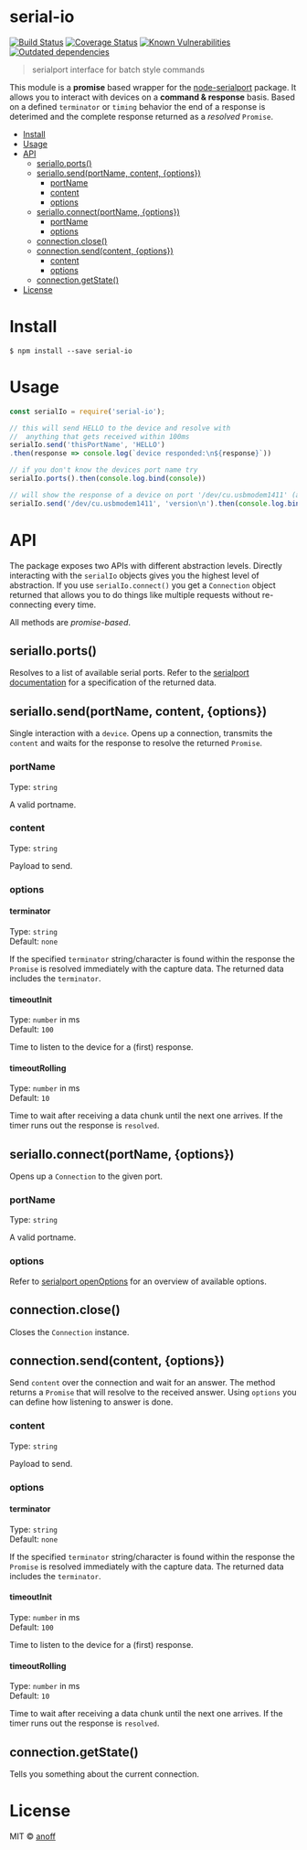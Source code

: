 serial-io
===

[![Build Status](https://travis-ci.org/anoff/serial-io.svg?branch=master)](https://travis-ci.org/anoff/serial-io)
[![Coverage Status](https://coveralls.io/repos/github/anoff/serial-io/badge.svg?branch=master)](https://coveralls.io/github/anoff/serial-io?branch=master)
[![Known Vulnerabilities](https://snyk.io/test/npm/serial-io/badge.svg)](https://snyk.io/test/npm/serial-io)
[![Outdated dependencies](https://david-dm.org/anoff/serial-io.svg)](https://david-dm.org/anoff/serial-io)

> serialport interface for batch style commands

This module is a **promise** based wrapper for the [node-serialport](https://github.com/EmergingTechnologyAdvisors/node-serialport) package.
It allows you to interact with devices on a **command & response** basis. Based on a defined `terminator` or `timing` behavior the end of a response is deterimed and the complete response returned as a _resolved_ `Promise`.

<!-- TOC depthFrom:1 depthTo:3 withLinks:1 updateOnSave:1 orderedList:0 -->

- [Install](#install)
- [Usage](#usage)
- [API](#api)
	- [serialIo.ports()](#serialioports)
	- [serialIo.send(portName, content, {options})](#serialiosendportname-content-options)
		- [portName](#portname)
		- [content](#content)
		- [options](#options)
	- [serialIo.connect(portName, {options})](#serialioconnectportname-options)
		- [portName](#portname)
		- [options](#options)
	- [connection.close()](#connectionclose)
	- [connection.send(content, {options})](#connectionsendcontent-options)
		- [content](#content)
		- [options](#options)
	- [connection.getState()](#connectiongetstate)
- [License](#license)

<!-- /TOC -->

# Install

```
$ npm install --save serial-io
```


# Usage

```js
const serialIo = require('serial-io');

// this will send HELLO to the device and resolve with
//  anything that gets received within 100ms
serialIo.send('thisPortName', 'HELLO')
.then(response => console.log(`device responded:\n${response}`))

// if you don't know the devices port name try
serialIo.ports().then(console.log.bind(console))

// will show the response of a device on port '/dev/cu.usbmodem1411' (assuming it reacts to 'version\n')
serialIo.send('/dev/cu.usbmodem1411', 'version\n').then(console.log.bind(console))
```

# API
The package exposes two APIs with different abstraction levels.
Directly interacting with the `serialIo` objects gives you the highest level of abstraction.
If you use `serialIo.connect()` you get a `Connection` object returned that
allows you to do things like multiple requests without re-connecting every time.

All methods are _promise-based_.

## serialIo.ports()
Resolves to a list of available serial ports. Refer to the [serialport documentation](https://github.com/EmergingTechnologyAdvisors/node-serialport#module_serialport--SerialPort.list) for a specification of the returned data.

## serialIo.send(portName, content, {options})
Single interaction with a `device`. Opens up a connection, transmits the `content` and waits for the response to resolve the returned `Promise`.

### portName

Type: `string`

A valid portname.

### content

Type: `string`

Payload to send.

### options
#### terminator

Type: `string`<br>
Default: `none`

If the specified `terminator` string/character is found within the response the `Promise` is resolved immediately with the capture data. The returned data includes the `terminator`.

#### timeoutInit

Type: `number` in ms<br>
Default: `100`

Time to listen to the device for a (first) response.

#### timeoutRolling

Type: `number` in ms<br>
Default: `10`

Time to wait after receiving a data chunk until the next one arrives. If the timer runs out the response is `resolved`.

## serialIo.connect(portName, {options})
Opens up a `Connection` to the given port.

### portName

Type: `string`

A valid portname.

### options

Refer to [serialport openOptions](https://github.com/EmergingTechnologyAdvisors/node-serialport#module_serialport--SerialPort..openOptions) for an overview of available options.

## connection.close()

Closes the `Connection` instance.

## connection.send(content, {options})
Send `content` over the connection and wait for an answer. The method returns a `Promise` that will resolve to the received answer. Using `options` you can define how listening to answer is done.

### content

Type: `string`

Payload to send.

### options
#### terminator

Type: `string`<br>
Default: `none`

If the specified `terminator` string/character is found within the response the `Promise` is resolved immediately with the capture data. The returned data includes the `terminator`.

#### timeoutInit

Type: `number` in ms<br>
Default: `100`

Time to listen to the device for a (first) response.

#### timeoutRolling

Type: `number` in ms<br>
Default: `10`

Time to wait after receiving a data chunk until the next one arrives. If the timer runs out the response is `resolved`.

## connection.getState()
Tells you something about the current connection.

# License

MIT © [anoff](http://github.com/anoff)
